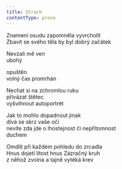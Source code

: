 ```yaml
---
title: Strach
contentType: prose
---
```


<section>

Znamení osudu zapomněla vyvrcholit  
Zbavit se svého těla by byl dobrý začátek

Nevzali mě ven  
ubohý

opuštěn  
volný čas promrhán

Nechat si na zchromlou ruku  
přivázat štětec  
vyšvihnout autoportrét

Jak to mohlo dopadnout jinak  
dívá se skrz vaše oči  
nevíte zda jde o lhostejnost či nepřítomnost  
duchem

Omdlít při každém pohledu do zrcadla  
Hnus dojetí lítost hnus Zázračný kruh  
z něhož zvolna a tajně vytéká krev

</section>
